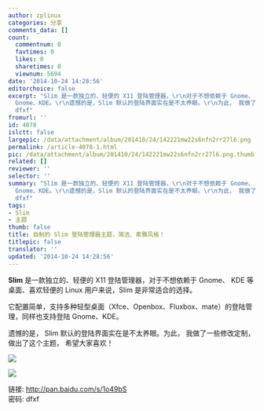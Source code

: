 ```yaml
---
author: zplinux
categories: 分享
comments_data: []
count:
  commentnum: 0
  favtimes: 0
  likes: 0
  sharetimes: 0
  viewnum: 5694
date: '2014-10-24 14:28:56'
editorchoice: false
excerpt: "Slim 是一款独立的、轻便的 X11 登陆管理器，\r\n对于不想依赖于 Gnome、 KDE 等桌面、喜欢轻便的 Linux 用户来说，\r\nSlim是非常适合的选择。\r\n它配置简单，支持多种轻型桌面（Xfce、Openbox、Fluxbox、mate）的登陆管理，同样也支持登陆
  Gnome、KDE。\r\n遗憾的是，Slim 默认的登陆界面实在是不太养眼。\r\n为此， 我做了一些修改定制， 做出了这个主题， 希望大家喜欢！\r\n\r\n\r\n链接:http://pan.baidu.com/s/1o49bS密码:
  dfxf"
fromurl: ''
id: 4078
islctt: false
largepic: /data/attachment/album/201410/24/142221mw22s6nfn2rr27l6.png
permalink: /article-4078-1.html
pic: /data/attachment/album/201410/24/142221mw22s6nfn2rr27l6.png.thumb.jpg
related: []
reviewer: ''
selector: ''
summary: "Slim 是一款独立的、轻便的 X11 登陆管理器，\r\n对于不想依赖于 Gnome、 KDE 等桌面、喜欢轻便的 Linux 用户来说，\r\nSlim是非常适合的选择。\r\n它配置简单，支持多种轻型桌面（Xfce、Openbox、Fluxbox、mate）的登陆管理，同样也支持登陆
  Gnome、KDE。\r\n遗憾的是，Slim 默认的登陆界面实在是不太养眼。\r\n为此， 我做了一些修改定制， 做出了这个主题， 希望大家喜欢！\r\n\r\n\r\n链接:http://pan.baidu.com/s/1o49bS密码:
  dfxf"
tags:
- Slim
- 主题
thumb: false
title: 自制的 Slim 登陆管理器主题，简洁、素雅风格！
titlepic: false
translator: ''
updated: '2014-10-24 14:28:56'
---
```


**Slim** 是一款独立的、轻便的 X11 登陆管理器，对于不想依赖于 Gnome、 KDE 等桌面、喜欢轻便的 Linux 用户来说，Slim 是非常适合的选择。


它配置简单，支持多种轻型桌面（Xfce、Openbox、Fluxbox、mate）的登陆管理，同样也支持登陆 Gnome、KDE。


遗憾的是， Slim 默认的登陆界面实在是不太养眼。为此， 我做了一些修改定制， 做出了这个主题， 希望大家喜欢！


![](/data/attachment/album/201410/24/142221mw22s6nfn2rr27l6.png)


![](/data/attachment/album/201410/24/142224ocnk94q2zbubcuyg.png)


链接: <http://pan.baidu.com/s/1o49bS>  
密码: dfxf